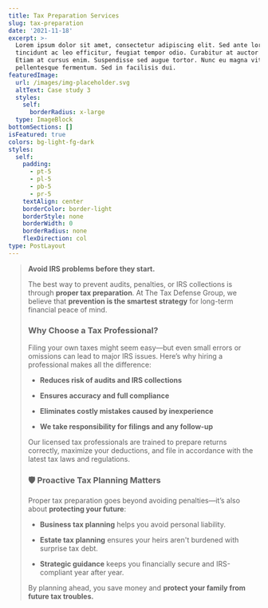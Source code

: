 ```yaml
---
title: Tax Preparation Services
slug: tax-preparation
date: '2021-11-18'
excerpt: >-
  Lorem ipsum dolor sit amet, consectetur adipiscing elit. Sed ante lorem,
  tincidunt ac leo efficitur, feugiat tempor odio. Curabitur at auctor sapien.
  Etiam at cursus enim. Suspendisse sed augue tortor. Nunc eu magna vitae lorem
  pellentesque fermentum. Sed in facilisis dui.
featuredImage:
  url: /images/img-placeholder.svg
  altText: Case study 3
  styles:
    self:
      borderRadius: x-large
  type: ImageBlock
bottomSections: []
isFeatured: true
colors: bg-light-fg-dark
styles:
  self:
    padding:
      - pt-5
      - pl-5
      - pb-5
      - pr-5
    textAlign: center
    borderColor: border-light
    borderStyle: none
    borderWidth: 0
    borderRadius: none
    flexDirection: col
type: PostLayout
---
```

> **Avoid IRS problems before they start.**
>
> The best way to prevent audits, penalties, or IRS collections is through **proper tax preparation**. At The Tax Defense Group, we believe that **prevention is the smartest strategy** for long-term financial peace of mind.
>
>
>
> ### Why Choose a Tax Professional?
>
> Filing your own taxes might seem easy—but even small errors or omissions can lead to major IRS issues. Here’s why hiring a professional makes all the difference:
>
> *   **Reduces risk of audits and IRS collections**
>
> *   **Ensures accuracy and full compliance**
>
> *   **Eliminates costly mistakes caused by inexperience**
>
> *   **We take responsibility for filings and any follow-up**
>
> Our licensed tax professionals are trained to prepare returns correctly, maximize your deductions, and file in accordance with the latest tax laws and regulations.
>
>
>
> ### 🛡️ Proactive Tax Planning Matters
>
> Proper tax preparation goes beyond avoiding penalties—it’s also about **protecting your future**:
>
> *   **Business tax planning** helps you avoid personal liability.
>
> *   **Estate tax planning** ensures your heirs aren't burdened with surprise tax debt.
>
> *   **Strategic guidance** keeps you financially secure and IRS-compliant year after year.
>
> By planning ahead, you save money and **protect your family from future tax troubles.**
>
>


